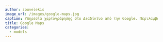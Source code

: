 ```yaml
---
author: zouvelekis
image_url: /images/google-maps.jpg
caption: Υπηρεσία χαρτογράφησης στο Διαδίκτυο από την Google. Περιλαμβάνει πολλές λειτουργίες όπως πλοήγηση με τα πόδια, αυτοκίνητο, ποδήλατο ή μέσα μαζικής μεταφοράς. Επίσης πειριλαμβάνει εντοπισμό των επιχειρήσεων που βρίσκονται σε πόλεις σε πολλές χώρες σε όλο τον κόσμο. Η χρήση της μπορεί επίσης να γίνει και απο κινητές συσκευές όπως tablets, smart phones, smart watches κτλπ.
title: Google Maps
categories:
  - models
---
```

